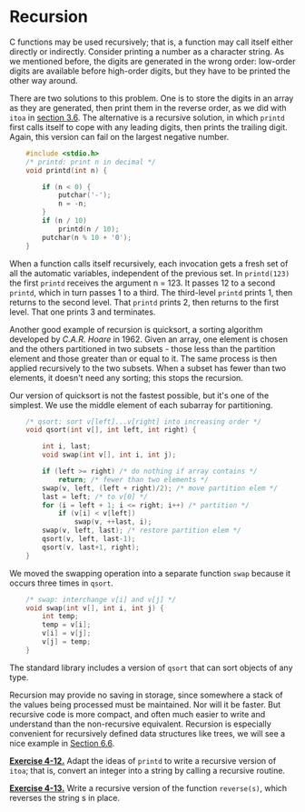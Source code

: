 # Recursion

C functions may be used recursively; that is, a function may call itself either directly or indirectly. Consider printing a number as a character string. As we mentioned before, the digits are generated in the wrong order: low-order digits are available before high-order digits, but they have to be printed the other way around.

There are two solutions to this problem. One is to store the digits in an array as they are generated, then print them in the reverse order, as we did with `itoa` in [section 3.6](../Chapter3/3-6.md). The alternative is a recursive solution, in which `printd` first calls itself to cope with any leading digits, then prints the trailing digit. Again, this version can fail on the largest negative number.

```c
    #include <stdio.h> 
    /* printd: print n in decimal */ 
    void printd(int n) { 

        if (n < 0) { 
            putchar('-'); 
            n = -n; 
        } 
        if (n / 10) 
            printd(n / 10); 
        putchar(n % 10 + '0'); 
    }
```

When a function calls itself recursively, each invocation gets a fresh set of all the automatic variables, independent of the previous set. In `printd(123)` the first `printd` receives the argument n = 123. It passes 12 to a second `printd`, which in turn passes 1 to a third. The third-level `printd` prints 1, then returns to the second level. That `printd` prints 2, then returns to the first level. That one prints 3 and terminates.

Another good example of recursion is quicksort, a sorting algorithm developed by *C.A.R. Hoare* in 1962. Given an array, one element is chosen and the others partitioned in two subsets - those less than the partition element and those greater than or equal to it. The same process is then applied recursively to the two subsets. When a subset has fewer than two elements, it doesn't need any sorting; this stops the recursion.

Our version of quicksort is not the fastest possible, but it's one of the simplest. We use the middle element of each subarray for partitioning.

```c
    /* qsort: sort v[left]...v[right] into increasing order */ 
    void qsort(int v[], int left, int right) { 

        int i, last; 
        void swap(int v[], int i, int j);

        if (left >= right) /* do nothing if array contains */ 
            return; /* fewer than two elements */ 
        swap(v, left, (left + right)/2); /* move partition elem */ 
        last = left; /* to v[0] */ 
        for (i = left + 1; i <= right; i++) /* partition */ 
            if (v[i] < v[left]) 
                swap(v, ++last, i); 
        swap(v, left, last); /* restore partition elem */ 
        qsort(v, left, last-1); 
        qsort(v, last+1, right);
    }
```

We moved the swapping operation into a separate function `swap` because it occurs three times in `qsort`.

```c
    /* swap: interchange v[i] and v[j] */ 
    void swap(int v[], int i, int j) { 
        int temp; 
        temp = v[i]; 
        v[i] = v[j]; 
        v[j] = temp; 
    }
```

The standard library includes a version of `qsort` that can sort objects of any type.

Recursion may provide no saving in storage, since somewhere a stack of the values being processed must be maintained. Nor will it be faster. But recursive code is more compact, and often much easier to write and understand than the non-recursive equivalent. Recursion is especially convenient for recursively defined data structures like trees, we will see a nice example in [Section 6.6](../Chapter6/6-0.md).

[**Exercise 4-12.**](../Solutions/Chapter4/E4-12.md) Adapt the ideas of `printd` to write a recursive version of `itoa`; that is, convert an integer into a string by calling a recursive routine.

[**Exercise 4-13.**](../Solutions/Chapter4/E4-13.md) Write a recursive version of the function `reverse(s)`, which reverses the string s in place.
